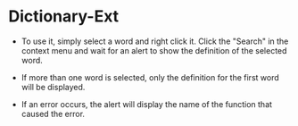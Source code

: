 # Dictionary-Ext

- To use it, simply select a word and right click it. Click the "Search" in the context menu and wait for an alert to show the definition of the selected word.

- If more than one word is selected, only the definition for the first word will be displayed.

- If an error occurs, the alert will display the name of the function that caused the error.
